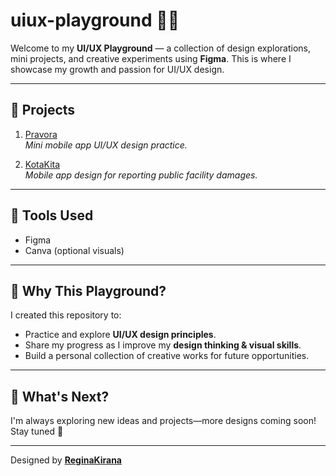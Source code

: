 # uiux-playground 🎨✨

Welcome to my **UI/UX Playground** — a collection of design explorations, mini projects, and creative experiments using **Figma**. This is where I showcase my growth and passion for UI/UX design.

---

## 🚀 Projects

1. [Pravora](./Pravora/README.md)  
*Mini mobile app UI/UX design practice.*

2. [KotaKita](./KotaKita/README.md)  
*Mobile app design for reporting public facility damages.*

---

## 🎨 Tools Used
- Figma
- Canva (optional visuals)

---

## 💭 Why This Playground?
I created this repository to:
- Practice and explore **UI/UX design principles**.
- Share my progress as I improve my **design thinking & visual skills**.
- Build a personal collection of creative works for future opportunities.

---

## 📌 What's Next?
I'm always exploring new ideas and projects—more designs coming soon! Stay tuned 🌱

---

Designed by **[ReginaKirana](https://github.com/ReginaKirana)**

